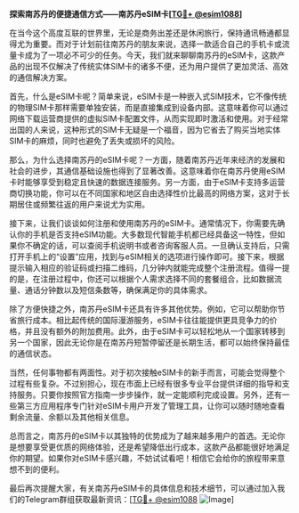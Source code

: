 **探索南苏丹的便捷通信方式——南苏丹eSIM卡[[TG💪+ @esim1088](https://t.me/s/esim1088)]**

在当今这个高度互联的世界里，无论是商务出差还是休闲旅行，保持通讯畅通都显得尤为重要。而对于计划前往南苏丹的朋友来说，选择一款适合自己的手机卡或流量卡成为了一项必不可少的任务。今天，我们就来聊聊南苏丹的eSIM卡，这款产品的出现不仅解决了传统实体SIM卡的诸多不便，还为用户提供了更加灵活、高效的通信解决方案。

首先，什么是eSIM卡呢？简单来说，eSIM卡是一种嵌入式SIM技术，它不像传统的物理SIM卡那样需要单独安装，而是直接集成到设备内部。这意味着你可以通过网络下载运营商提供的虚拟SIM卡配置文件，从而实现即时激活和使用。对于经常出国的人来说，这种形式的SIM卡无疑是一个福音，因为它省去了购买当地实体SIM卡的麻烦，同时也避免了丢失或损坏的风险。

那么，为什么选择南苏丹的eSIM卡呢？一方面，随着南苏丹近年来经济的发展和社会的进步，其通信基础设施也得到了显著改善。这意味着你在南苏丹使用eSIM卡时能够享受到稳定且快速的数据连接服务。另一方面，由于eSIM卡支持多运营商切换功能，你可以在不同国家和地区自由选择性价比最高的网络方案，这对于长期居住或频繁往返的用户来说尤为实用。

接下来，让我们谈谈如何注册和使用南苏丹的eSIM卡。通常情况下，你需要先确认你的手机是否支持eSIM功能。大多数现代智能手机都已经具备这一特性，但如果你不确定的话，可以查阅手机说明书或者咨询客服人员。一旦确认支持后，只需打开手机上的“设置”应用，找到与eSIM相关的选项进行操作即可。接下来，根据提示输入相应的验证码或扫描二维码，几分钟内就能完成整个注册流程。值得一提的是，在注册过程中，你还可以根据个人需求选择不同的套餐组合，比如数据流量、通话分钟数以及短信条数等，确保满足你的具体需求。

除了方便快捷之外，南苏丹eSIM卡还具有许多其他优势。例如，它可以帮助你节省旅行成本。相比起传统的国际漫游服务，eSIM卡往往能提供更具竞争力的价格，并且没有额外的附加费用。此外，由于eSIM卡可以轻松地从一个国家转移到另一个国家，因此无论你是在南苏丹短暂停留还是长期生活，都可以始终保持最佳的通信状态。

当然，任何事物都有两面性。对于初次接触eSIM卡的新手而言，可能会觉得整个过程有些复杂。不过别担心，现在市面上已经有很多专业平台提供详细的指导和支持服务。只要你按照官方指南一步步操作，就一定能顺利完成设置。另外，还有一些第三方应用程序专门针对eSIM卡用户开发了管理工具，让你可以随时随地查看剩余流量、余额以及其他相关信息。

总而言之，南苏丹的eSIM卡以其独特的优势成为了越来越多用户的首选。无论你是想要享受更优质的网络体验，还是希望降低出行成本，这款产品都能很好地满足你的期望。如果你对eSIM卡感兴趣，不妨试试看吧！相信它会给你的旅程带来意想不到的便利。

最后再次提醒大家，有关南苏丹eSIM卡的具体信息和技术细节，可以通过加入我们的Telegram群组获取最新资讯：[[TG💪+ @esim1088](https://t.me/s/esim1088) ![Image](https://i.postimg.cc/4NQfJmqS/Snipaste-2025-05-13-00-14-12.png)]